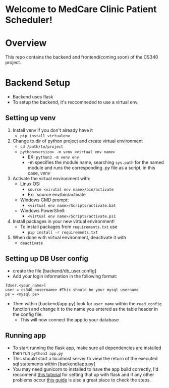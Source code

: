 # Welcome to MedCare Clinic Patient Scheduler!
# Overview
This repo contains the backend and frontend(coming soon) of the CS340 project. 

# Backend Setup
- Backend uses flask
- To setup the backend, it's reccomneded to use a virtual env.
## Setting up venv
1. Install venv if you don't already have it 
	- `pip install virtualenv` 
2. Change to dir of python project and create virtual environment
	- `cd /path/to/project` 
	- `python<version> -m venv <virtual env name>`
		- EX: `python3 -m venv env`
		- -m specifies the module name, searching `sys.path` for the named module and runs the corresponding *.py* file as a script, in this case, *venv*
3.  Activate the virtual environment with:
	- Linux OS:
		-  `source <virutal env name>/bin/activate`
		- Ex: `source env/bin/activate
	- Windows CMD prompt:
		- `<virtual env name>/Scripts/activate.bat`
	- Windows PowerShell:
		- `<virtual env name>/Scripts/activate.ps1`
4. Install packages in your new virtual environment!
	- To install packages from `requirements.txt` use
		- `pip install -r requirements.txt`
5. When done with virtual environment, deactivate it with
	- `deactivate` 
## Setting up DB User config
- create the file [backend/db_user.config] 
- Add your login information in the following format:
```config
[User.<your_name>]
user = cs340_<username> #This should be your mysql username
ps = <mysql ps>
```
- Then within [backend/app.py] look for `user_name` within the `read_config` function and change it to the name you entered as the table header in the config file. 
    - This will now connect the app to your database
## Running app
- To start running the flask app, make sure all dependencies are installed then run 
`python3 app.py`
- This should start a localhost server to view the return of the executed sql statements within [backend/app.py]
- You may need gunicorn to installed to have the app build correctly, I'd reccomend [this tutorial](https://github.com/osu-cs340-ecampus/flask-starter-app?tab=readme-ov-file#gunicorn) for setting that up with flask and if any other problems occur [this guide](https://github.com/osu-cs340-ecampus/flask-starter-app?tab=readme-ov-file#gunicorn) is also a great place to check the steps. 